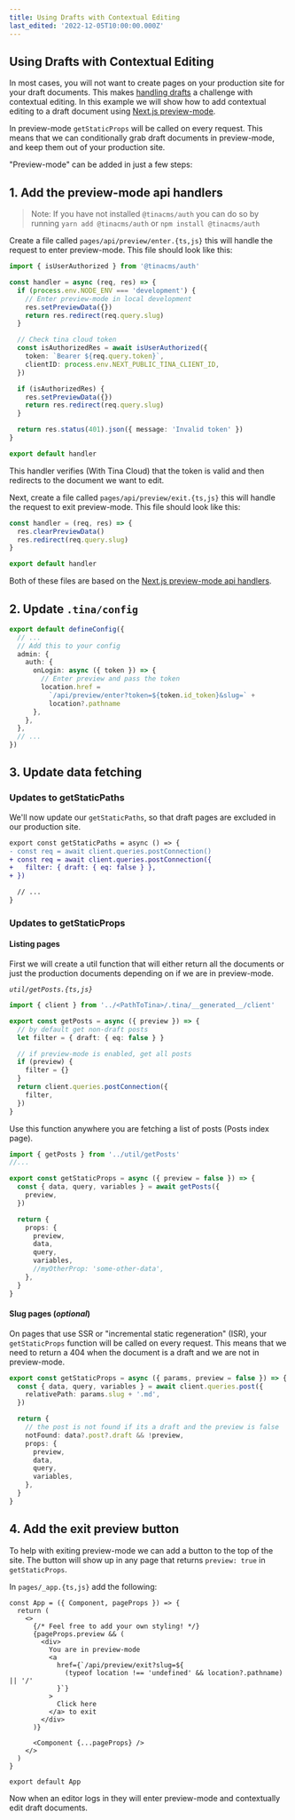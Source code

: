 ```yaml
---
title: Using Drafts with Contextual Editing
last_edited: '2022-12-05T10:00:00.000Z'
---
```


## Using Drafts with Contextual Editing

In most cases, you will not want to create pages on your production site for your draft documents. This makes [handling drafts](/docs/drafts/overview/) a challenge with contextual editing. In this example we will show how to add contextual editing to a draft document using [Next.js preview-mode](https://nextjs.org/docs/advanced-features/preview-mode).

In preview-mode `getStaticProps` will be called on every request. This means that we can conditionally grab draft documents in preview-mode, and keep them out of your production site.

"Preview-mode" can be added in just a few steps:

## 1. Add the preview-mode api handlers

> Note: If you have not installed `@tinacms/auth` you can do so by running `yarn add @tinacms/auth` or `npm install @tinacms/auth`

Create a file called `pages/api/preview/enter.{ts,js}` this will handle the request to enter preview-mode. This file should look like this:

```ts
import { isUserAuthorized } from '@tinacms/auth'

const handler = async (req, res) => {
  if (process.env.NODE_ENV === 'development') {
    // Enter preview-mode in local development
    res.setPreviewData({})
    return res.redirect(req.query.slug)
  }

  // Check tina cloud token
  const isAuthorizedRes = await isUserAuthorized({
    token: `Bearer ${req.query.token}`,
    clientID: process.env.NEXT_PUBLIC_TINA_CLIENT_ID,
  })

  if (isAuthorizedRes) {
    res.setPreviewData({})
    return res.redirect(req.query.slug)
  }

  return res.status(401).json({ message: 'Invalid token' })
}

export default handler
```

This handler verifies (With Tina Cloud) that the token is valid and then redirects to the document we want to edit.

Next, create a file called `pages/api/preview/exit.{ts,js}` this will handle the request to exit preview-mode. This file should look like this:

```ts
const handler = (req, res) => {
  res.clearPreviewData()
  res.redirect(req.query.slug)
}

export default handler
```

Both of these files are based on the [Next.js preview-mode api handlers](https://nextjs.org/docs/advanced-features/preview-mode#step-1-create-and-access-a-preview-api-route).

## 2. Update `.tina/config`

```ts
export default defineConfig({
  // ...
  // Add this to your config
  admin: {
    auth: {
      onLogin: async ({ token }) => {
        // Enter preview and pass the token
        location.href =
          `/api/preview/enter?token=${token.id_token}&slug=` +
          location?.pathname
      },
    },
  },
  // ...
})
```

## 3. Update data fetching

### Updates to getStaticPaths

We'll now update our `getStaticPaths`, so that draft pages are excluded in our production site.

```diff
export const getStaticPaths = async () => {
- const req = await client.queries.postConnection()
+ const req = await client.queries.postConnection({
+   filter: { draft: { eq: false } },
+ })

  // ...
}
```

### Updates to getStaticProps

#### Listing pages

First we will create a util function that will either return all the documents or just the production documents depending on if we are in preview-mode.

_`util/getPosts.{ts,js}`_

```ts
import { client } from '../<PathToTina>/.tina/__generated__/client'

export const getPosts = async ({ preview }) => {
  // by default get non-draft posts
  let filter = { draft: { eq: false } }

  // if preview-mode is enabled, get all posts
  if (preview) {
    filter = {}
  }
  return client.queries.postConnection({
    filter,
  })
}
```

Use this function anywhere you are fetching a list of posts (Posts index page).

```ts
import { getPosts } from '../util/getPosts'
//...

export const getStaticProps = async ({ preview = false }) => {
  const { data, query, variables } = await getPosts({
    preview,
  })

  return {
    props: {
      preview,
      data,
      query,
      variables,
      //myOtherProp: 'some-other-data',
    },
  }
}
```

#### Slug pages (_optional_)

On pages that use SSR or "incremental static regeneration" (ISR), your `getStaticProps` function will be called on every request. This means that we need to return a 404 when the document is a draft and we are not in preview-mode.

```ts
export const getStaticProps = async ({ params, preview = false }) => {
  const { data, query, variables } = await client.queries.post({
    relativePath: params.slug + '.md',
  })

  return {
    // the post is not found if its a draft and the preview is false
    notFound: data?.post?.draft && !preview,
    props: {
      preview,
      data,
      query,
      variables,
    },
  }
}
```

## 4. Add the exit preview button

To help with exiting preview-mode we can add a button to the top of the site. The button will show up in any page that returns `preview: true` in `getStaticProps`.

In `pages/_app.{ts,js}` add the following:

```tsx
const App = ({ Component, pageProps }) => {
  return (
    <>
      {/* Feel free to add your own styling! */}
      {pageProps.preview && (
        <div>
          You are in preview-mode
          <a
            href={`/api/preview/exit?slug=${
              (typeof location !== 'undefined' && location?.pathname) || '/'
            }`}
          >
            Click here
          </a> to exit
        </div>
      )}

      <Component {...pageProps} />
    </>
  )
}

export default App
```

Now when an editor logs in they will enter preview-mode and contextually edit draft documents.
